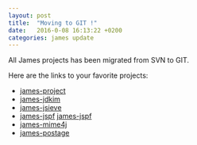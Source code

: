 ```yaml
---
layout: post
title:  "Moving to GIT !"
date:   2016-0-08 16:13:22 +0200
categories: james update
---
```


All James projects has been migrated from SVN to GIT.

Here are the links to your favorite projects:

  - [james-project][james-project]
  - [james-jdkim][james-jdkim]
  - [james-jsieve][james-jsieve]
  - [james-jspf] [james-jspf]
  - [james-mime4j][james-mime4j]
  - [james-postage][james-postage]

[james-project]: https://git-wip-us.apache.org/repos/asf?p=james-project.git
[james-jdkim]: https://git-wip-us.apache.org/repos/asf?p=james-jdkim.git
[james-jsieve]: https://git-wip-us.apache.org/repos/asf?p=james-jsieve.git
[james-jspf]: https://git-wip-us.apache.org/repos/asf?p=james-jspf.git
[james-mime4j]: https://git-wip-us.apache.org/repos/asf?p=james-mime4j.git
[james-postage]: https://git-wip-us.apache.org/repos/asf?p=james-postage.git